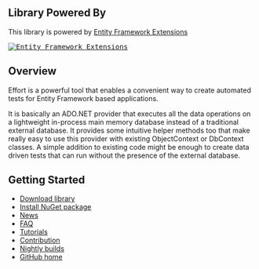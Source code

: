 ## Library Powered By

This library is powered by [Entity Framework Extensions](http://entityframework-extensions.net/?z=github&y=entityframework-plus)

<a href="http://entityframework-extensions.net/?z=github&y=entityframework-effort">
<kbd>
<img src="https://zzzprojects.github.io/images/logo/entityframework-extensions-pub.jpg" alt="Entity Framework Extensions" />
</kbd>
</a>

## Overview

Effort is a powerful tool that enables a convenient way to create automated tests for Entity Framework based applications. 

It is basically an ADO.NET provider that executes all the data operations on a lightweight in-process main memory database instead of a traditional external database. It provides some intuitive helper methods too that make really easy to use this provider with existing ObjectContext or DbContext classes. A simple addition to existing code might be enough to create data driven tests that can run without the presence of the external database.

## Getting Started
 * [Download library](https://github.com/zzzprojects/EntityFramework-Effort/releases)
 * [Install NuGet package](https://github.com/zzzprojects/EntityFramework-Effort/wiki/NuGet-Packages)
 * [News](http://entityframework-effort.net/?z=codeplex)
 * [FAQ](http://entityframework-effort.net/faq)
 * [Tutorials](http://entityframework-effort.net/tutorials)
 * [Contribution](https://effort.codeplex.com/wikipage?title=Contribution)
 * [Nightly builds](http://development.flamich.net/oss-nightly/)
 * [GitHub home](https://github.com/zzzprojects/EntityFramework-Effort)
